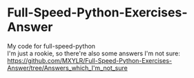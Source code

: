 # Full-Speed-Python-Exercises-Answer
My code for full-speed-python
<br/>
I'm just a rookie, so there're also some answers I'm not sure:
https://github.com/MXYLR/Full-Speed-Python-Exercises-Answer/tree/Answers_which_I'm_not_sure
